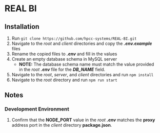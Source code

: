# REAL BI

## Installation

1. Run `git clone https://github.com/hpcc-systems/REAL-BI.git`
2. Navigate to the _root_ and _client_ directories and copy the **_.env.example_** files
3. Rename the copied files to **_.env_** and fill in the values
4. Create an empty database schema in MySQL server
   - **NOTE:** The database schema name must match the value provided in the _root_ **_.env_** file for the **_DB_NAME_** field.
5. Navigate to the _root_, _server_, and _client_ directories and run `npm install`
6. Navigate to the _root_ directory and run `npm run start`

## Notes

### Development Environment

1. Confirm that the **NODE_PORT** value in the _root_ **_.env_** matches the **proxy** address port in the _client_ directory **package.json**.
